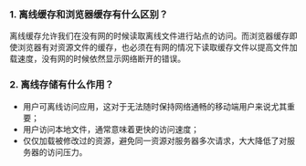 ### 1. 离线缓存和浏览器缓存有什么区别？

离线缓存允许我们在没有网的时候读取离线文件进行站点的访问。而浏览器缓存即使浏览器有对资源文件的缓存，也必须在有网的情况下读取缓存文件以提高文件加载速度，没有网的时候依然显示网络断开的错误。

### 2. 离线存储有什么作用？

- 用户可离线访问应用，这对于无法随时保持网络通畅的移动端用户来说尤其重要；
- 用户访问本地文件，通常意味着更快的访问速度；
- 仅仅加载被修改过的资源，避免同一资源对服务器多次请求，大大降低了对服务器的访问压力。

